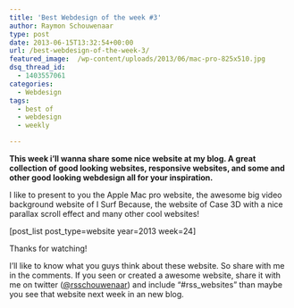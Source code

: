 ```yaml
---
title: 'Best Webdesign of the week #3'
author: Raymon Schouwenaar
type: post
date: 2013-06-15T13:32:54+00:00
url: /best-webdesign-of-the-week-3/
featured_image:  /wp-content/uploads/2013/06/mac-pro-825x510.jpg
dsq_thread_id:
  - 1403557061
categories:
  - Webdesign
tags:
  - best of
  - webdesign
  - weekly

---
```

**This week i’ll wanna share some nice website at my blog. A great collection of good looking websites, responsive websites, and some and other good looking webdesign all for your inspiration.**

I like to present to you the Apple Mac pro website, the awesome big video background website of I Surf Because, the website of Case 3D with a nice parallax scroll effect and many other cool websites!

[post\_list post\_type=website year=2013 week=24]

Thanks for watching!

I’ll like to know what you guys think about these website. So share with me in the comments. If you seen or created a awesome website, share it with me on twitter (<a title="Raymon Schouwenaar twitter" href="https://twitter.com/#!/rsschouwenaar" target="_blank">@rsschouwenaar</a>) and include “#rss_websites” than maybe you see that website next week in an new blog.